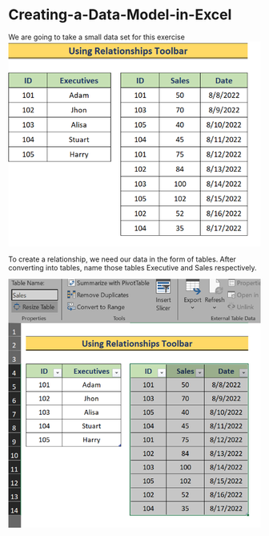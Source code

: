 # Creating-a-Data-Model-in-Excel
We are going to take a small data set for this exercise
![img alt](https://github.com/nsankareswari-70/Creating-a-Data-Model-in-Excel/blob/6349753181bd30744c489e3690f66cc47e185701/dm1.png)

To create a relationship, we need our data in the form of tables. After converting into tables, name those tables Executive and Sales respectively.

![img alt](https://github.com/nsankareswari-70/Creating-a-Data-Model-in-Excel/blob/893953e1d78b29dd8b5895498a8331bd4a2ae240/dm2.png)



